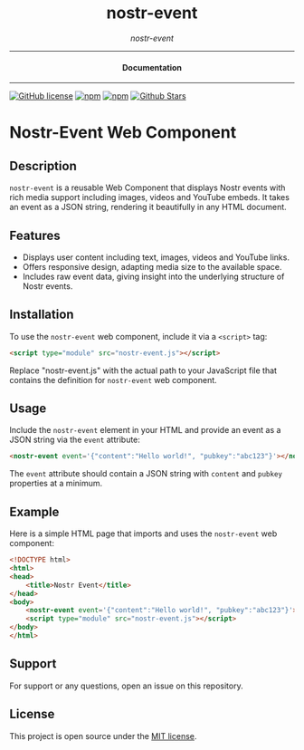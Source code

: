 

<div align="center">  
  <h1>nostr-event</h1>
</div>

<div align="center">  
<i>nostr-event</i>
</div>

---

<div align="center">
<h4>Documentation</h4>
</div>

---

[![GitHub license](https://img.shields.io/badge/license-MIT-blue.svg)](https://github.com/nostr-components/nostr-event/blob/gh-pages/LICENSE)
[![npm](https://img.shields.io/npm/v/nostr-event)](https://npmjs.com/package/nostr-event)
[![npm](https://img.shields.io/npm/dw/nostr-event.svg)](https://npmjs.com/package/nostr-event)
[![Github Stars](https://img.shields.io/github/stars/nostr-components/nostr-event.svg)](https://github.com/nostr-components/nostr-event/)

# Nostr-Event Web Component

## Description

`nostr-event` is a reusable Web Component that displays Nostr events with rich media support including images, videos and YouTube embeds. It takes an event as a JSON string, rendering it beautifully in any HTML document. 

## Features

- Displays user content including text, images, videos and YouTube links.
- Offers responsive design, adapting media size to the available space.
- Includes raw event data, giving insight into the underlying structure of Nostr events.

## Installation

To use the `nostr-event` web component, include it via a `<script>` tag:

```html
<script type="module" src="nostr-event.js"></script>
```
  
Replace "nostr-event.js" with the actual path to your JavaScript file that contains the definition for `nostr-event` web component.

## Usage

Include the `nostr-event` element in your HTML and provide an event as a JSON string via the `event` attribute:

```html
<nostr-event event='{"content":"Hello world!", "pubkey":"abc123"}'></nostr-event>
```

The `event` attribute should contain a JSON string with `content` and `pubkey` properties at a minimum.

## Example

Here is a simple HTML page that imports and uses the `nostr-event` web component:

```html
<!DOCTYPE html>
<html>
<head>
    <title>Nostr Event</title>
</head>
<body>
    <nostr-event event='{"content":"Hello world!", "pubkey":"abc123"}'></nostr-event>
    <script type="module" src="nostr-event.js"></script>
</body>
</html>
```

## Support

For support or any questions, open an issue on this repository. 

## License

This project is open source under the [MIT license](LICENSE).